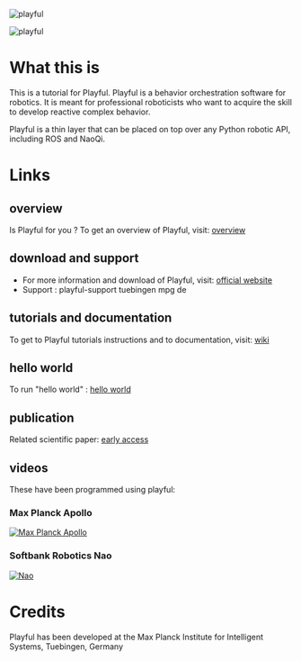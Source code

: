 ![playful](http://vincentberenz.is.tuebingen.mpg.de/export/playful_logo.png)

![playful](http://vincentberenz.is.tuebingen.mpg.de/export/playful_english.png)

# What this is

This is a tutorial for Playful. Playful is a behavior orchestration software for robotics.
It is meant for professional roboticists who want to acquire the skill to develop reactive complex behavior.

Playful is a thin layer that can be placed on top over any Python robotic API, including ROS and NaoQi.

# Links

## overview

Is Playful for you ? To get an overview of Playful, visit: [overview](https://github.com/vincentberenz/playful_tutorial/wiki/00.-Overview)

## download and support

* For more information and download of Playful, visit: [official website](http://playful.is.tuebingen.mpg.de)
* Support : playful-support tuebingen mpg de

## tutorials and documentation

To get to Playful tutorials instructions and to documentation, visit: [wiki](https://github.com/vincentberenz/playful_tutorial/wiki)
    
## hello world

To run "hello world" : [hello world](https://github.com/vincentberenz/playful_tutorial/tree/master/hello_world/hello_world)

## publication
    
Related scientific paper: [early access](https://ieeexplore.ieee.org/document/8357389)

## videos

These have been programmed using playful:

### Max Planck Apollo

[![Max Planck Apollo](http://img.youtube.com/vi/71gciiVrOsY/0.jpg)](http://www.youtube.com/watch?v=71gciiVrOsY)

### Softbank Robotics Nao

[![Nao](http://img.youtube.com/vi/784eL6uSKbk/0.jpg)](http://www.youtube.com/watch?v=784eL6uSKbk)
    
# Credits

Playful has been developed at the Max Planck Institute for Intelligent Systems, Tuebingen, Germany



